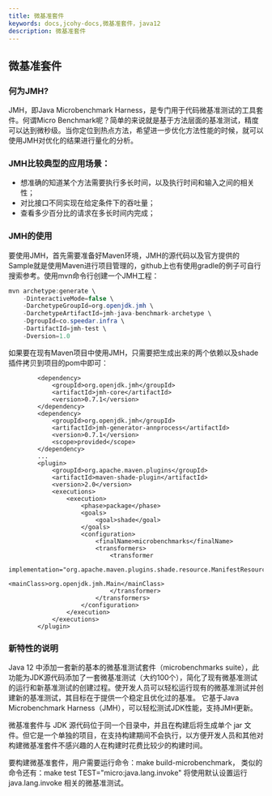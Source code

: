 ```yaml
---
title: 微基准套件
keywords: docs,jcohy-docs,微基准套件，java12
description: 微基准套件
---
```


## 微基准套件
### 何为JMH?
JMH，即Java Microbenchmark Harness，是专门用于代码微基准测试的工具套件。何谓Micro Benchmark呢？简单的来说就是基于方法层面的基准测试，精度可以达到微秒级。当你定位到热点方法，希望进一步优化方法性能的时候，就可以使用JMH对优化的结果进行量化的分析。
### JMH比较典型的应用场景：
* 想准确的知道某个方法需要执行多长时间，以及执行时间和输入之间的相关性；
* 对比接口不同实现在给定条件下的吞吐量；
* 查看多少百分比的请求在多长时间内完成；
### JMH的使用
要使用JMH，首先需要准备好Maven环境，JMH的源代码以及官方提供的Sample就是使用Maven进行项目管理的，github上也有使用gradle的例子可自行搜索参考。使用mvn命令行创建一个JMH工程：
```java
mvn archetype:generate \
	-DinteractiveMode=false \
	-DarchetypeGroupId=org.openjdk.jmh \
	-DarchetypeArtifactId=jmh-java-benchmark-archetype \
	-DgroupId=co.speedar.infra \
	-DartifactId=jmh-test \
	-Dversion=1.0
```
如果要在现有Maven项目中使用JMH，只需要把生成出来的两个依赖以及shade插件拷贝到项目的pom中即可：
```maven
        <dependency>
            <groupId>org.openjdk.jmh</groupId>
            <artifactId>jmh-core</artifactId>
            <version>0.7.1</version>
        </dependency>
        <dependency>
            <groupId>org.openjdk.jmh</groupId>
            <artifactId>jmh-generator-annprocess</artifactId>
            <version>0.7.1</version>
            <scope>provided</scope>
        </dependency>
        ...
        <plugin>
            <groupId>org.apache.maven.plugins</groupId>
            <artifactId>maven-shade-plugin</artifactId>
            <version>2.0</version>
            <executions>
                <execution>
                    <phase>package</phase>
                    <goals>
                        <goal>shade</goal>
                    </goals>
                    <configuration>
                        <finalName>microbenchmarks</finalName>
                        <transformers>
                            <transformer
                                    implementation="org.apache.maven.plugins.shade.resource.ManifestResourceTransformer">
                                <mainClass>org.openjdk.jmh.Main</mainClass>
                            </transformer>
                        </transformers>
                    </configuration>
                </execution>
            </executions>
        </plugin>
```
### 新特性的说明
Java 12 中添加一套新的基本的微基准测试套件（microbenchmarks suite），此功能为JDK源代码添加了一套微基准测试（大约100个），简化了现有微基准测试的运行和新基准测试的创建过程。使开发人员可以轻松运行现有的微基准测试并创建新的基准测试，其目标在于提供一个稳定且优化过的基准。 它基于Java Microbenchmark Harness（JMH），可以轻松测试JDK性能，支持JMH更新。

微基准套件与 JDK 源代码位于同一个目录中，并且在构建后将生成单个 jar 文件。但它是一个单独的项目，在支持构建期间不会执行，以方便开发人员和其他对构建微基准套件不感兴趣的人在构建时花费比较少的构建时间。

要构建微基准套件，用户需要运行命令：make build-microbenchmark， 类似的命令还有：make test TEST="micro:java.lang.invoke" 将使用默认设置运行 java.lang.invoke 相关的微基准测试。
